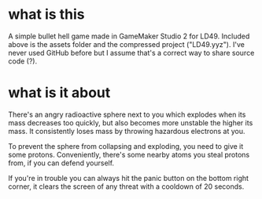 # what is this
A simple bullet hell game made in GameMaker Studio 2 for LD49.
Included above is the assets folder and the compressed project ("LD49.yyz"). I've never used GitHub before but I assume that's a correct way to share source code (?).

# what is it about
There's an angry radioactive sphere next to you which explodes when its mass decreases too quickly, but also becomes more unstable the higher its mass. It consistently loses mass by throwing hazardous electrons at you.

To prevent the sphere from collapsing and exploding, you need to give it some protons. Conveniently, there's some nearby atoms you steal protons from, if you can defend yourself.

If you're in trouble you can always hit the panic button on the bottom right corner, it clears the screen of any threat with a cooldown of 20 seconds.
